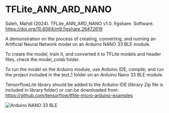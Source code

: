 # TFLite_ANN_ARD_NANO

Saleh, Mahdi (2024). TFLite_ANN_ARD_NANO v1.0. figshare. Software. https://doi.org/10.6084/m9.figshare.26472619           

A demonstration on the process of creating, converting, and running an Artificial Neural Network model on an Arduino NANO 33 BLE module.        

To create the model, train it, and converted it to TFLite models and header files, check the model_colab folder.    

To run the model on the Arduino module, use Arduino IDE, compile, and run the project included in the test_1 folder on an Arduino Nano 33 BLE module.

TensorflowLite library should be added to the Arduino IDE (library Zip file is included in library folder) or can be downloaded from: https://github.com/tensorflow/tflite-micro-arduino-examples     

![Arduino NANO 33 BLE](images/arduino_nano_33.png)


 
